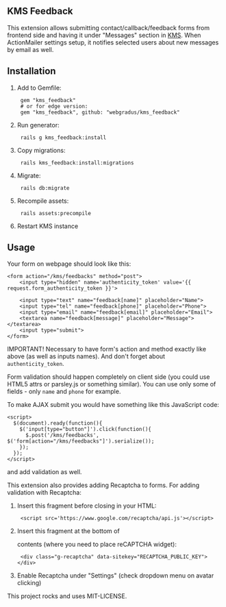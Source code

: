 ## KMS Feedback

This extension allows submitting contact/callback/feedback forms from frontend side and having it under "Messages" section in [KMS](https://github.com/webgradus/kms). When ActionMailer settings setup, it notifies selected users about new messages by email as well.

## Installation

1. Add to Gemfile:
    
        gem "kms_feedback"
        # or for edge version:
        gem "kms_feedback", github: "webgradus/kms_feedback"

2. Run generator:

        rails g kms_feedback:install

3. Copy migrations:

        rails kms_feedback:install:migrations

4. Migrate:

        rails db:migrate

5. Recompile assets:

        rails assets:precompile

6. Restart KMS instance

## Usage

Your form on webpage should look like this:

    <form action="/kms/feedbacks" method="post">
        <input type="hidden" name='authenticity_token' value='{{ request.form_authenticity_token }}'>

        <input type="text" name="feedback[name]" placeholder="Name">
        <input type="tel" name="feedback[phone]" placeholder="Phone">
        <input type="email" name="feedback[email]" placeholder="Email">
        <textarea name="feedback[message]" placeholder="Message"></textarea>
        <input type="submit">
    </form>

IMPORTANT!
Necessary to have form's action and method exactly like above (as well as inputs names).
And don't forget about `authenticity_token`.

Form validation should happen completely on client side (you could use HTML5 attrs or parsley.js or something similar).
You can use only some of fields - only `name` and `phone` for example.

To make AJAX submit you would have something like this JavaScript code:

    <script>
      $(document).ready(function(){
        $('input[type="button"]').click(function(){
          $.post('/kms/feedbacks', $('form[action="/kms/feedbacks"]').serialize());
        });
      });
    </script>

and add validation as well.

This extension also provides adding Recaptcha to forms. For adding validation with Recaptcha:

1. Insert this fragment before closing </head> in your HTML:

        <script src='https://www.google.com/recaptcha/api.js'></script>

2. Insert this fragment at the bottom of <form> contents (where you need to place reCAPTCHA widget):

        <div class="g-recaptcha" data-sitekey="RECAPTCHA_PUBLIC_KEY"></div>

3. Enable Recaptcha under "Settings" (check dropdown menu on avatar clicking)

This project rocks and uses MIT-LICENSE.

